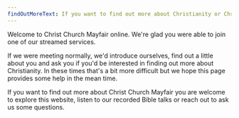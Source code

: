 ```yaml
---
findOutMoreText: If you want to find out more about Christianity or Christ Church Mayfair then Nick would love to hear from you.
---
```


Welcome to Christ Church Mayfair online. We're glad you were able to join one of our streamed services.

If we were meeting normally, we'd introduce ourselves, find out a little about you and ask you if you'd be interested in finding out more about Christianity. In these times that's a bit more difficult but we hope this page provides some help in the mean time.

If you want to find out more about Christ Church Mayfair you are welcome to explore this website, listen to our recorded Bible talks or reach out to ask us some questions.
